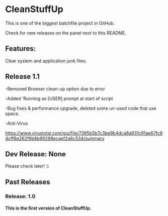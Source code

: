 # CleanStuffUp
This is one of the biggest batchfile project in GitHub.

Check for new releases on the panel next to this README.

## Features:
Clear system and application junk files.

## Release 1.1
-Removed Browser clean-up option due to error

-Added 'Running as [USER] prompt at start of script

-Bug fixes & performance upgrade, deleted some un-used code that use space.

-Anti-Virus

https://www.virustotal.com/gui/file/7395b5b7c3be9b4dca8a931c91ae67fc84cff8e262f9b8b99298ecaef2a6c534/summary

## Dev Release: None

Please check later! :)

## Past Releases

### Release: 1.0

#### This is the first version of CleanStuffUp.
